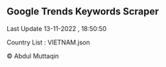 

## Google Trends Keywords Scraper 
 
Last Update 13-11-2022 , 18:50:50

Country List :
VIETNAM.json



© Abdul Muttaqin 
